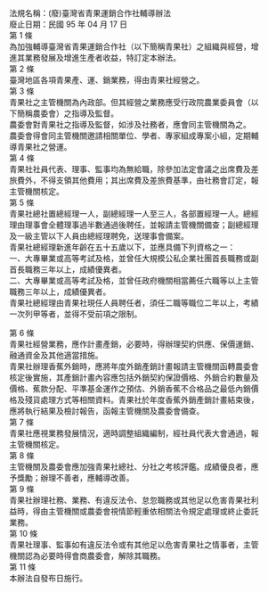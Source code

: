 法規名稱：(廢)臺灣省青果運銷合作社輔導辦法  
廢止日期：民國 95 年 04 月 17 日  
第 1 條  
為加強輔導臺灣省青果運銷合作社（以下簡稱青果社）之組織與經營，增  
進其業務發展及增進生產者收益，特訂定本辦法。  
第 2 條  
臺灣地區各項青果產、運、銷業務，得由青果社經營之。  
第 3 條  
青果社之主管機關為內政部。但其經營之業務應受行政院農業委員會（以  
下簡稱農委會）之指導及監督。  
農委會對青果社之指導及監督，如涉及社務者，應會同主管機關為之。  
農委會得會同主管機關邀請相關單位、學者、專家組成專案小組，定期輔  
導青果社之營運。  
第 4 條  
青果社社員代表、理事、監事均為無給職，除參加法定會議之出席費及差  
旅費外，不得支領其他費用；其出席費及差旅費基準，由社務會訂定，報  
主管機關核定。  
第 5 條  
青果社總社置總經理一人，副總經理一人至三人，各部置經理一人。總經  
理由理事會全體理事過半數通過後聘任，並報請主管機關備查；副總經理  
及一級主管以下人員由總經理聘免，送理事會備案。  
青果社總經理新進年齡在五十五歲以下，並應具備下列資格之一：  
一、大專畢業或高等考試及格，並曾任大規模公私企業社團首長職務或副  
首長職務三年以上，成績優異者。  
二、大專畢業或高等考試及格，並曾任政府機關相當薦任六職等以上主管  
職務三年以上，成績優異者。  
青果社總經理由青果社現任人員聘任者，須任二職等職位二年以上，考績  
一次列甲等者，並得不受前項之限制。  


第 6 條  
青果社經營業務，應作計畫產銷，必要時，得辦理契約供應、保價運銷、  
融通資金及其他適當措施。  
青果社辦理香蕉外銷時，應將年度外銷產銷計畫報請主管機關函轉農委會  
核定後實施，其產銷計畫內容應包括外銷契約保證價格、外銷合約數量及  
價格、蕉款分配、平準基金運作之預估、外銷香蕉不合格品之最低內銷價  
格及殘貨處理方式等相關資料。青果社於年度香蕉外銷產銷計畫結束後，  
應將執行結果及檢討報告，函報主管機關及農委會備查。  
第 7 條  
青果社應視業務發展情況，適時調整組織編制，經社員代表大會通過，報  
主管機關核定。  
第 8 條  
主管機關及農委會應加強青果社總社、分社之考核評鑑。成績優良者，應  
予獎勵；辦理不善者，應輔導改善。  
第 9 條  
青果社辦理社務、業務、有違反法令、怠忽職務或其他足以危害青果社利  
益時，得由主管機關或農委會視情節輕重依相關法令規定處理或終止委託  
業務。  
第 10 條  
青果社理事、監事如有違反法令或有其他足以危害青果社之情事者，主管  
機關認為必要時得會商農委會，解除其職務。  
第 11 條  
本辦法自發布日施行。  


